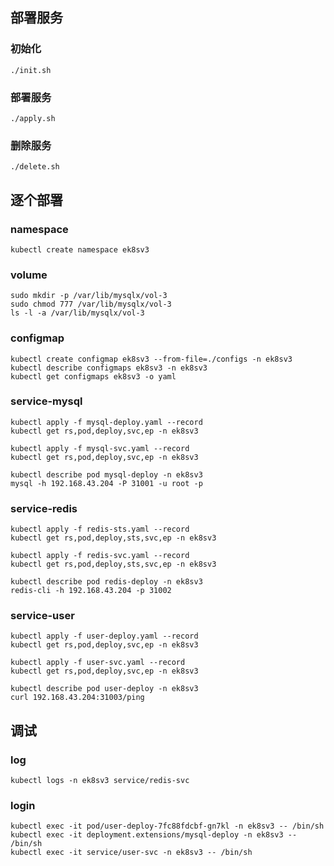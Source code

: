 ## 部署服务

### 初始化
```
./init.sh
```

### 部署服务
```
./apply.sh
```

### 删除服务
```
./delete.sh
```

## 逐个部署

### namespace
```
kubectl create namespace ek8sv3
```

### volume
```
sudo mkdir -p /var/lib/mysqlx/vol-3
sudo chmod 777 /var/lib/mysqlx/vol-3
ls -l -a /var/lib/mysqlx/vol-3
```

### configmap
```
kubectl create configmap ek8sv3 --from-file=./configs -n ek8sv3
kubectl describe configmaps ek8sv3 -n ek8sv3
kubectl get configmaps ek8sv3 -o yaml
```

### service-mysql
```
kubectl apply -f mysql-deploy.yaml --record  
kubectl get rs,pod,deploy,svc,ep -n ek8sv3  

kubectl apply -f mysql-svc.yaml --record  
kubectl get rs,pod,deploy,svc,ep -n ek8sv3  

kubectl describe pod mysql-deploy -n ek8sv3  
mysql -h 192.168.43.204 -P 31001 -u root -p  
```
### service-redis  
```
kubectl apply -f redis-sts.yaml --record  
kubectl get rs,pod,deploy,sts,svc,ep -n ek8sv3  

kubectl apply -f redis-svc.yaml --record  
kubectl get rs,pod,deploy,sts,svc,ep -n ek8sv3  

kubectl describe pod redis-deploy -n ek8sv3  
redis-cli -h 192.168.43.204 -p 31002  
```
### service-user  
```
kubectl apply -f user-deploy.yaml --record  
kubectl get rs,pod,deploy,svc,ep -n ek8sv3  

kubectl apply -f user-svc.yaml --record  
kubectl get rs,pod,deploy,svc,ep -n ek8sv3  

kubectl describe pod user-deploy -n ek8sv3  
curl 192.168.43.204:31003/ping  
```

## 调试 

### log
```
kubectl logs -n ek8sv3 service/redis-svc  
```
### login
```
kubectl exec -it pod/user-deploy-7fc88fdcbf-gn7kl -n ek8sv3 -- /bin/sh  
kubectl exec -it deployment.extensions/mysql-deploy -n ek8sv3 -- /bin/sh  
kubectl exec -it service/user-svc -n ek8sv3 -- /bin/sh  
```